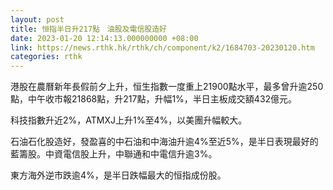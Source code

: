 ```yaml
---
layout: post
title: 恒指半日升217點　油股及電信股造好
date: 2023-01-20 12:14:13.000000000 +08:00
link: https://news.rthk.hk/rthk/ch/component/k2/1684703-20230120.htm
categories: rthk
---
```


港股在農曆新年長假前夕上升，恒生指數一度重上21900點水平，最多曾升逾250點，中午收市報21868點，升217點，升幅1%，半日主板成交額432億元。

科技指數升近2%，ATMXJ上升1%至4%，以美團升幅較大。

石油石化股造好，發盈喜的中石油和中海油升逾4%至近5%，是半日表現最好的藍籌股。中資電信股上升，中聯通和中電信升逾3%。

東方海外逆市跌逾4%，是半日跌幅最大的恒指成份股。
